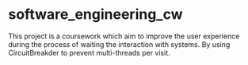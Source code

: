 # software_engineering_cw
This project is a coursework which aim to improve the user experience during the process of waiting the interaction with systems. By
using CircuitBreakder to prevent multi-threads per visit.

